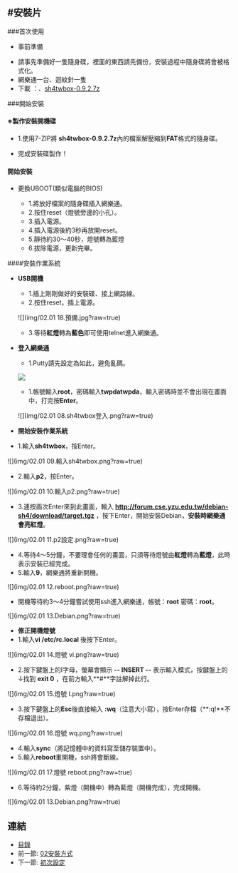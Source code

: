 #安裝片
---

###首次使用
   
   * 事前準備

- 請事先準備好一隻隨身碟，裡面的東西請先備份，安裝過程中隨身碟將會被格式化。
- 網樂通一台、迴紋針一隻
- 下載 ：、[sh4twbox-0.9.2.7z][2]




[2]:https://sh4twbox.googlecode.com/files/sh4twbox-0.9.2.7z

###開始安裝
#### **※製作安裝開機碟**
  - 1.使用7-ZIP將 **sh4twbox-0.9.2.7z**內的檔案解壓縮到**FAT**格式的隨身碟。
  
  - 完成安裝碟製作！

#### **開始安裝**

- 更換UBOOT(類似電腦的BIOS)

   - 1.將放好檔案的隨身碟插入網樂通。
   - 2.按住reset（燈號旁邊的小孔）。
   - 3.插入電源。
   - 4.插入電源後約3秒再放開reset。
   - 5.靜待約30～40秒，燈號轉為藍燈
   - 6.拔除電源，更新完畢。
   
####安裝作業系統

 - **USB開機**
    - 1.插上剛剛做好的安裝碟、接上網路線。
    - 2.按住reset，插上電源。
    
    ![](img/02.01 18.預備.jpg?raw=true)
    - 3.等待**紅燈**轉為**藍色**即可使用telnet進入網樂通。
 - **登入網樂通** 
    - 1.Putty請先設定為如此，避免亂碼。
    
    ![](http://i.imgur.com/o5cq6GM.png)
    - 1.帳號輸入**root**，密碼輸入**twpdatwpda**，輸入密碼時並不會出現在畫面中，打完按**Enter**。
    
    ![](img/02.01 08.sh4twbox登入.png?raw=true)
 - **開始安裝作業系統**
  - 1.輸入**sh4twbox**，按Enter。
   
  ![](img/02.01 09.輸入sh4twbox.png?raw=true)
  - 2.輸入**p2**，按Enter。
   
  ![](img/02.01 10.輸入p2.png?raw=true)
  - 3.連按兩次Enter來到此畫面，輸入 **http://forum.cse.yzu.edu.tw/debian-sh4/download/target.tgz** ，按下Enter，開始安裝Debian，**安裝時網樂通會亮紅燈**。
   
  ![](img/02.01 11.p2設定.png?raw=true)
  - 4.等待4～5分鐘，不要理會任何的畫面，只須等待燈號由**紅燈**轉為**藍燈**，此時表示安裝已經完成。
  - 5.輸入**9**，網樂通將重新開機。
   
  ![](img/02.01 12.reboot.png?raw=true)
  - 開機等待約3～4分鐘嘗試使用ssh進入網樂通，帳號：**root** 密碼：**root**。
  
  ![](img/02.01 13.Debian.png?raw=true)

 - **修正開機燈號**
  - 1.輸入**vi /etc/rc.local** 後按下Enter。
   
  ![](img/02.01 14.燈號 vi.png?raw=true)
  - 2.按下鍵盤上的I字母，螢幕會顯示 **-- INSERT --** 表示輸入模式，按鍵盤上的↓找到 **exit 0** ，在前方輸入**#**字註解掉此行。
   
  ![](img/02.01 15.燈號 I.png?raw=true)
  - 3.按下鍵盤上的**Esc**後直接輸入 **:wq**（注意大小寫），按Enter存檔（**:q!**不存檔退出）。
   
  ![](img/02.01 16.燈號 wq.png?raw=true)
  - 4.輸入**sync**（將記憶體中的資料寫至儲存裝置中）。
  - 5.輸入**reboot**重開機，ssh將會斷線。
   
  ![](img/02.01 17.燈號 reboot.png?raw=true)
  - 6.等待約2分鐘，紫燈（開機中）轉為藍燈（開機完成），完成開機。
   
  ![](img/02.01 13.Debian.png?raw=true)


## 連結

   * [目錄](<index.md>)
   * 前一節: [02安裝方式](<02.00.md>)
   * 下一節: [初次設定](<02.02.md>)
